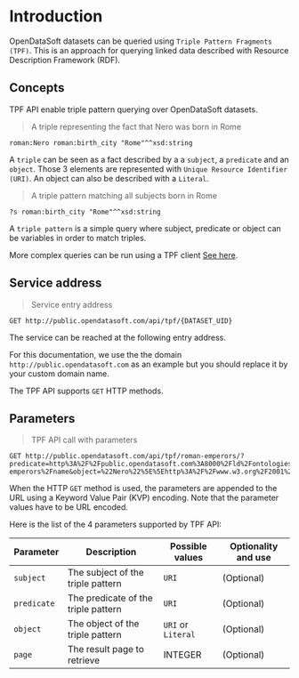 # Introduction

OpenDataSoft datasets can be queried using `Triple Pattern Fragments (TPF)`. This is an approach for querying linked data described with Resource Description Framework (RDF).

## Concepts

TPF API enable triple pattern querying over OpenDataSoft datasets.

> A triple representing the fact that Nero was born in Rome

```shell
roman:Nero roman:birth_city "Rome"^^xsd:string
```

A `triple` can be seen as a fact described by a a `subject`, a `predicate` and an `object`.
Those 3 elements are represented with `Unique Resource Identifier (URI)`. An object can also
be described with a `Literal`.

> A triple pattern matching all subjects born in Rome

```shell
?s roman:birth_city "Rome"^^xsd:string
```

A `triple pattern` is a simple query where subject, predicate or object can be variables in order
to match triples.

More complex queries can be run using a TPF client [See here](#run-sparql-queries).

## Service address

> Service entry address

```http
GET http://public.opendatasoft.com/api/tpf/{DATASET_UID}
```

The service can be reached at the following entry address.

For this documentation, we use the the domain `http://public.opendatasoft.com` as an example but you should replace it
by your custom domain name.

The TPF API supports `GET` HTTP methods.

## Parameters

> TPF API call with parameters

```http
GET http://public.opendatasoft.com/api/tpf/roman-emperors/?predicate=http%3A%2F%2Fpublic.opendatasoft.com%3A8000%2Fld%2Fontologies%2Froman-emperors%2Fname&object=%22Nero%22%5E%5Ehttp%3A%2F%2Fwww.w3.org%2F2001%2FXMLSchema%23string
```

When the HTTP `GET` method is used, the parameters are appended to the URL using a Keyword Value Pair (KVP)
encoding. Note that the parameter values have to be URL encoded.

Here is the list of the 4 parameters supported by TPF API:

Parameter | Description | Possible values | Optionality and use
--------- | ----------- | --------------- | -------------------
`subject` | The subject of the triple pattern | `URI` | (Optional)
`predicate` | The predicate of the triple pattern | `URI` | (Optional)
`object` | The object of the triple pattern | `URI` or `Literal` | (Optional)
`page` | The result page to retrieve | INTEGER | (Optional)
